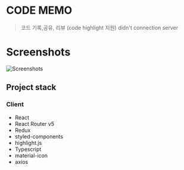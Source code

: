 # CODE MEMO 

> 코드 기록,공유, 리뷰 (code highlight 지원)
> didn't connection server

Screenshots
===============
![Screenshots](https://sublogs3.s3.ap-northeast-2.amazonaws.com/original/ezgif.com-crop.gif) 

## Project stack

### Client
+ React
+ React Router v5
+ Redux 
+ styled-components
+ highlight.js
+ Typescript
+ material-icon
+ axios
